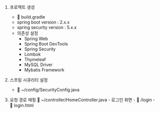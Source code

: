 1. 프로젝트 생성
    - 📄 build.gradle
    - spring boot version       : 2.x.x
    - spring security version   : 5.x.x
    - 의존성 설정
        * Spring Web
        * Spring Boot DevTools
        * Spring Security
        * Lombok
        * Thymeleaf
        * MySQL Driver
        * Mybatis Framework

2. 스프링 시큐리티 설정
    - 📄 ~/config/SecurityConfig.java
        
3. 요청 경로 매핑
    📄 ~/controller/HomeController.java
        - 로그인 화면
            - 🔗 /login
            - 📄 login.html

        

    
